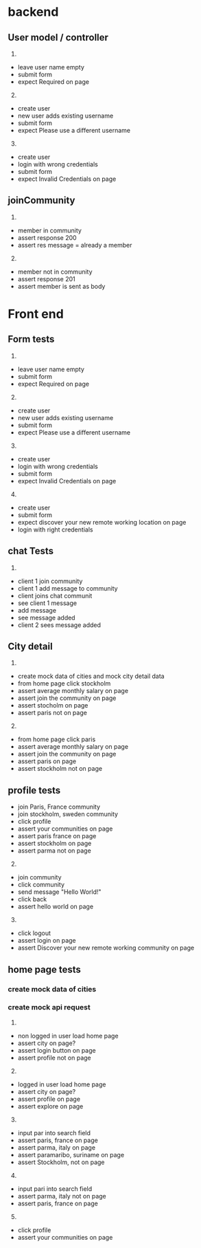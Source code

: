 # backend  
## User model / controller
1. 
- leave user name empty  
- submit form  
- expect Required on page  
2. 
- create user  
- new user adds existing username  
- submit form  
- expect Please use a different username  
3. 
- create user  
- login with wrong credentials  
- submit form  
- expect Invalid Credentials on page  

## joinCommunity  
1. 
- member in community  
- assert response 200  
- assert res message = already a member  
2. 
- member not in community  
- assert response 201  
- assert member is sent as body  

# Front end
## Form tests  
1. 
- leave user name empty  
- submit form  
- expect Required on page  
2. 
- create user  
- new user adds existing username  
- submit form  
- expect Please use a different username  
3. 
- create user  
- login with wrong credentials  
- submit form  
- expect Invalid Credentials on page  
4. 
- create user  
- submit form  
- expect discover your new remote working location on page  
- login with right credentials  

## chat Tests  
1. 
- client 1 join community  
- client 1 add message to community  
- client joins chat communit  
- see client 1 message  
- add message  
- see message added  
- client 2 sees message added  

## City detail  
1. 
- create mock data of cities and mock city detail data  
- from home page click stockholm  
- assert average monthly salary on page  
- assert join the community on page  
- assert stocholm on page  
- assert paris not on page  
2. 
- from home page click paris  
- assert average monthly salary on page  
- assert join the community on page  
- assert paris on page  
- assert stockholm not on page  

## profile tests  
- join Paris, France community  
- join stockholm, sweden community  
- click profile  
- assert your communities on page  
- assert paris france on page  
- assert stockholm on page  
- assert parma not on page  
2. 
- join community  
- click community  
- send message "Hello World!"  
- click back  
- assert hello world on page  
3. 
- click logout  
- assert login on page  
- assert Discover your new remote working community on page  

## home page tests  
### create mock data of cities  
### create mock api request  
1. 
- non logged in user load home page  
- assert city on page?  
- assert login button on page  
- assert profile not on page  
2. 
- logged in user load home page  
- assert city on page?  
- assert profile on page  
- assert explore on page  
3. 
- input par into search field  
- assert paris, france on page  
- assert parma, italy on page  
- assert paramaribo, suriname on page  
- assert Stockholm, not on page  
4.
- input pari into search field  
- assert parma, italy not on page  
- assert paris, france on page  
5. 
- click profile  
- assert your communities on page  